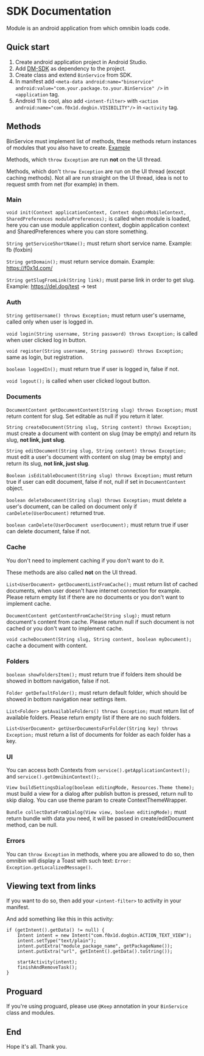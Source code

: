 # SDK Documentation

Module is an android application from which omnibin loads code.

## Quick start

1. Create android application project in Android Studio.
2. Add [DM-SDK](https://files.f0x1d.com/files/dm-sdk.aar) as dependency to the project.
3. Create class and extend ```BinService``` from SDK.
4. In manifest add ```<meta-data android:name="binservice" android:value="com.your.package.to.your.BinService" />``` in ```<application``` tag.
5. Android 11 is cool, also add ```<intent-filter>``` with ```<action android:name="com.f0x1d.dogbin.VISIBILITY"/>``` in ```<activity``` tag.

## Methods

BinService must implement list of methods, these methods return instances of modules that you also have to create.
[Example](https://github.com/F0x1d/omnibin/tree/master/app/src/main/java/com/f0x1d/dogbin/network/service/foxbin)

Methods, which ```throw Exception``` are run **not** on the UI thread.

Methods, which don't ```throw Exception``` are run on the UI thread (except caching methods).
Not all are run straight on the UI thread, idea is not to request smth from net (for example) in them.

### Main

```void init(Context applicationContext, Context dogbinMobileContext, SharedPreferences modulePreferences);``` is called when module is loaded, here you can use module application context, dogbin application context and SharedPreferences where you can store something.

```String getServiceShortName();``` must return short service name. Example: fb (foxbin)

```String getDomain();``` must return service domain. Example: https://f0x1d.com/

```String getSlugFromLink(String link);``` must parse link in order to get slug. Example: https://del.dog/test -> test

### Auth

```String getUsername() throws Exception;``` must return user's username, called only when user is logged in.

```void login(String username, String password) throws Exception;``` is called when user clicked log in button.

```void register(String username, String password) throws Exception;``` same as login, but registration.

```boolean loggedIn();``` must return true if user is logged in, false if not.

```void logout();``` is called when user clicked logout button.

### Documents

```DocumentContent getDocumentContent(String slug) throws Exception;``` must return content for slug. Set editable as null if you return it later.

```String createDocument(String slug, String content) throws Exception;``` must create a document with content on slug (may be empty) and return its slug, **not link, just slug**.

```String editDocument(String slug, String content) throws Exception;``` must edit a user's document with content on slug (may be empty) and return its slug, **not link, just slug**.

```Boolean isEditableDocument(String slug) throws Exception;``` must return true if user can edit document, false if not, null if set in ```DocumentContent``` object.

```boolean deleteDocument(String slug) throws Exception;``` must delete a user's document, can be called on document only if ```canDelete(UserDocument)``` returned true.

```boolean canDelete(UserDocument userDocument);``` must return true if user can delete document, false if not.

### Cache

You don't need to implement caching if you don't want to do it.

These methods are also called **not** on the UI thread.

```List<UserDocument> getDocumentListFromCache();``` must return list of cached documents, when user doesn't have internet connection for example. Please return empty list if there are no documents or you don't want to implement cache.

```DocumentContent getContentFromCache(String slug);``` must return document's content from cache. Please return null if such document is not cached or you don't want to implement cache.

```void cacheDocument(String slug, String content, boolean myDocument);``` cache a document with content.

### Folders

```boolean showFoldersItem();``` must return true if folders item should be showed in bottom navigation, false if not.

```Folder getDefaultFolder();``` must return default folder, which should be showed in bottom navigation near settings item.

```List<Folder> getAvailableFolders() throws Exception;``` must return list of available folders. Please return empty list if there are no such folders.

```List<UserDocument> getUserDocumentsForFolder(String key) throws Exception;``` must return a list of documents for folder as each folder has a key.

### UI

You can access both Contexts from ```service().getApplicationContext();``` and ```service().getOmnibinContext();```.

```View buildSettingsDialog(boolean editingMode, Resources.Theme theme);``` must build a view for a dialog after publish button is pressed, return null to skip dialog. You can use theme param to create ContextThemeWrapper.

```Bundle collectDataFromDialog(View view, boolean editingMode);``` must return bundle with data you need, it will be passed in create/editDocument method, can be null.

### Errors

You can ```throw Exception``` in methods, where you are allowed to do so, then omnibin will display a Toast with such text: ```Error: Exception.getLocalizedMessage()```.


## Viewing text from links

If you want to do so, then add your ```<intent-filter>``` to activity in your manifest.

And add something like this in this activity:
```
if (getIntent().getData() != null) {
    Intent intent = new Intent("com.f0x1d.dogbin.ACTION_TEXT_VIEW");
    intent.setType("text/plain");
    intent.putExtra("module_package_name", getPackageName());
    intent.putExtra("url", getIntent().getData().toString());

    startActivity(intent);
    finishAndRemoveTask();
}
```

## Proguard

If you're using proguard, please use ```@Keep``` annotation in your ```BinService``` class and modules.

## End

Hope it's all. Thank you.
